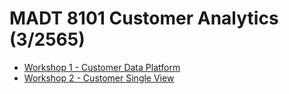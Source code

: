 # MADT 8101 Customer Analytics (3/2565)

 - [Workshop 1 - Customer Data Platform](https://github.com/icetrm/MADT_8101/tree/main/Workshop_1_CustomerDataPlatform)
  - [Workshop 2 - Customer Single View](https://github.com/icetrm/MADT_8101/tree/main/Workshop_2_CustomerSingleView)